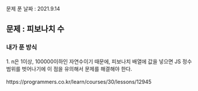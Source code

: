 문제 푼 날짜 : 2021.9.14

<h2>문제 : 피보나치 수</h2>
 
<h3>내가 푼 방식</h3>
<div>1. n은 1이상, 100000이하인 자연수이기 때문에, 피보나치 배열에 값을 넣으면 JS 정수 범위를 벗어나기에 이 점을 유의해서 문제를 해결해야 한다.</div>

<br>
https://programmers.co.kr/learn/courses/30/lessons/12945